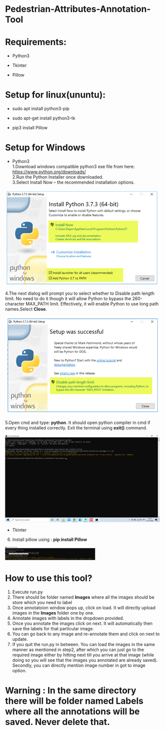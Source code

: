 # Pedestrian-Attributes-Annotation-Tool

# Requirements:

* Python3

* Tkinter

* Pillow

# Setup for linux(ununtu):

* sudo apt install python3-pip <br/>

* sudo apt-get install python3-tk <br/>

* pip3 install Pillow 

# Setup for Windows

* Python3 <br/>
1.Download windows compatible python3 exe file from here: https://www.python.org/downloads/<br/>
2.Run the Python Installer once downloaded. <br/>
3.Select Install Now – the recommended installation options. <br/>

![Installation](https://github.com/Drishte-Developement/Pedestrian-Attributes-Annotation-Tool/blob/master/python_Setup1.png?raw=true "Setup Python")

4.The next dialog will prompt you to select whether to Disable path length limit. No need to do it though it will allow Python to bypass the 260-character MAX_PATH limit. Effectively, it will enable Python to use long path names.Select **Close**.<br/>

![Installation](https://github.com/Drishte-Developement/Pedestrian-Attributes-Annotation-Tool/blob/master/python_Setup2.png?raw=true "Setup Python")

5.Open cmd and type: **python**. It should open python compiler in cmd if every thing installed correctly. Exit the terminal using **exit()** command.<br/>

![Installation](https://github.com/Drishte-Developement/Pedestrian-Attributes-Annotation-Tool/blob/master/python_Setup3.png?raw=true "Python")

* Tkinter
6. Install pillow using : **pip install Pillow**

![Installation](https://github.com/Drishte-Developement/Pedestrian-Attributes-Annotation-Tool/blob/master/python_Setup4.png?raw=true "Setup Pillow")

# How to use this tool?

1. Execute run.py 
2. There should be folder named **Images** where all the images should be store which you need to label
3. Once annotatoion window pops up, click on load. It will directly upload images in the **Images** folder one by one.
4. Annotate images with labels in the dropdown provided.
5. Once you annotate the images click on next. It will automatically then save the labels for that particular image.
6. You can go back to any image and re-annotate them and click on next to update.
7. If you quit the run.py in between. You can load the images in the same manner as mentioned in step2, after which you can just go to the required image either by hitting next      till you arrive at that image (while doing so you will see that the images you annotated are already saved). Secondly, you can directly mention image number in got to image        option.

# Warning : In the same directory there will be folder named Labels where all the annotations will be saved. Never delete that.
